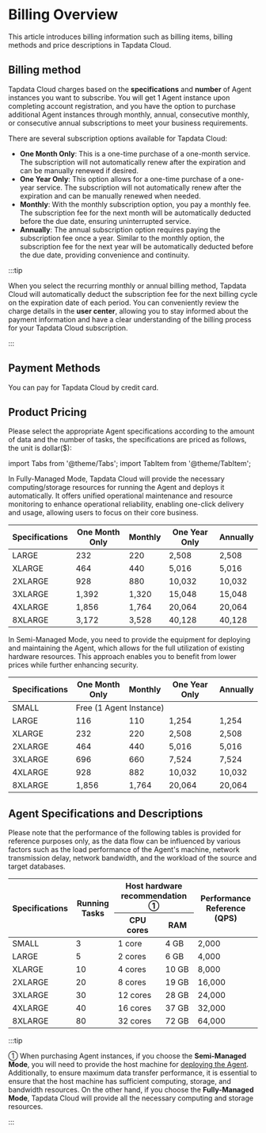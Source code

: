 # Billing Overview

This article introduces billing information such as billing items, billing methods and price descriptions in Tapdata Cloud.

## Billing method

Tapdata Cloud charges based on the **specifications** and **number** of Agent instances you want to subscribe. You will get 1 Agent instance upon completing account registration, and you have the option to purchase additional Agent instances through monthly, annual, consecutive monthly, or consecutive annual subscriptions to meet your business requirements.

There are several subscription options available for Tapdata Cloud:

- **One Month Only**: This is a one-time purchase of a one-month service. The subscription will not automatically renew after the expiration and can be manually renewed if desired.
- **One Year Only**: This option allows for a one-time purchase of a one-year service. The subscription will not automatically renew after the expiration and can be manually renewed when needed.
- **Monthly**: With the monthly subscription option, you pay a monthly fee. The subscription fee for the next month will be automatically deducted before the due date, ensuring uninterrupted service.
- **Annually**: The annual subscription option requires paying the subscription fee once a year. Similar to the monthly option, the subscription fee for the next year will be automatically deducted before the due date, providing convenience and continuity.

:::tip

When you select the recurring monthly or annual billing method, Tapdata Cloud will automatically deduct the subscription fee for the next billing cycle on the expiration date of each period. You can conveniently review the charge details in the **user center**, allowing you to stay informed about the payment information and have a clear understanding of the billing process for your Tapdata Cloud subscription.

:::

## Payment Methods

You can pay for Tapdata Cloud by credit card.

## Product Pricing

Please select the appropriate Agent specifications according to the amount of data and the number of tasks, the specifications are priced as follows, the unit is dollar($):

import Tabs from '@theme/Tabs';
import TabItem from '@theme/TabItem';

<Tabs className="unique-tabs">
    <TabItem value=" full-managed" label="Fully-Managed Mode" default>
<p>In Fully-Managed Mode, Tapdata Cloud will provide the necessary computing/storage resources for running the Agent and deploys it automatically. It offers unified operational maintenance and resource monitoring to enhance operational reliability, enabling one-click delivery and usage, allowing users to focus on their core business.</p>

<table>
<thead>
  <tr>
    <th>Specifications</th>
    <th>One Month Only</th>
    <th>Monthly</th>
    <th>One Year Only</th>
    <th>Annually</th>
  </tr>
</thead>
<tbody>
  <tr>
    <td>LARGE</td>
    <td>232</td>
    <td>220</td>
    <td>2,508</td>
    <td>2,508</td>
  </tr>
  <tr>
    <td>XLARGE</td>
    <td>464</td>
    <td>440</td>
    <td>5,016</td>
    <td>5,016</td>
  </tr>
  <tr>
    <td>2XLARGE</td>
    <td>928</td>
    <td>880</td>
    <td>10,032</td>
    <td>10,032</td>
  </tr>
    <tr>
    <td>3XLARGE</td>
    <td>1,392</td>
    <td>1,320</td>
    <td>15,048</td>
    <td>15,048</td>
  </tr>
  <tr>
    <td>4XLARGE</td>
    <td>1,856</td>
    <td>1,764</td>
    <td>20,064</td>
    <td>20,064</td>
  </tr>
    <tr>
    <td>8XLARGE</td>
    <td>3,172</td>
    <td>3,528</td>
    <td>40,128</td>
    <td>40,128</td>
  </tr>
</tbody>
</table> 
</TabItem>
   <TabItem value="semi-managed" label="Semi-Managed Mode">
   <p>In Semi-Managed Mode,  you need to provide the equipment for deploying and maintaining the Agent, which allows for the full utilization of existing hardware resources. This approach enables you to benefit from lower prices while further enhancing security.</p>
    <table>
<thead>
  <tr>
    <th>Specifications</th>
    <th>One Month Only</th>
    <th>Monthly</th>
    <th>One Year Only</th>
    <th>Annually</th>
  </tr>
</thead>
<tbody>
  <tr>
    <td>SMALL</td>
    <td colspan="4">Free (1 Agent Instance) </td>
  </tr>
  <tr>
    <td>LARGE</td>
    <td>116</td>
    <td>110</td>
    <td>1,254</td>
    <td>1,254</td>
  </tr>
  <tr>
    <td>XLARGE</td>
    <td>232</td>
    <td>220</td>
    <td>2,508</td>
    <td>2,508</td>
  </tr>
  <tr>
    <td>2XLARGE</td>
    <td>464</td>
    <td>440</td>
    <td>5,016</td>
    <td>5,016</td>
  </tr>
  <tr>
    <td>3XLARGE</td>
    <td>696</td>
    <td>660</td>
    <td>7,524</td>
    <td>7,524</td>
  </tr>
  <tr>
    <td>4XLARGE</td>
    <td>928</td>
    <td>882</td>
    <td>10,032</td>
    <td>10,032</td>
  </tr>
  <tr>
    <td>8XLARGE</td>
    <td>1,856</td>
    <td>1,764</td>
    <td>20,064</td>
    <td>20,064</td>
  </tr>
</tbody>
</table> 
   </TabItem>
  </Tabs>




## Agent Specifications and Descriptions

Please note that the performance of the following tables is provided for reference purposes only, as the data flow can be influenced by various factors such as the load performance of the Agent's machine, network transmission delay, network bandwidth, and the workload of the source and target databases.

<table>
<thead>
  <tr>
    <th rowspan="2">Specifications</th>
    <th rowspan="2">Running Tasks</th>
    <th colspan="2">Host hardware recommendation ①</th>
    <th rowspan="2">Performance Reference (QPS) </th>
  </tr>
  <tr>
    <th>CPU cores</th>
    <th>RAM</th>
  </tr>
</thead>
<tbody>
  <tr>
    <td>SMALL</td>
    <td>3</td>
    <td>1 core</td>
    <td>4 GB</td>
    <td>2,000</td>
  </tr>
  <tr>
    <td>LARGE</td>
    <td>5</td>
    <td>2 cores</td>
    <td>6 GB</td>
    <td>4,000</td>
  </tr>
  <tr>
    <td>XLARGE</td>
    <td>10</td>
    <td>4 cores</td>
    <td>10 GB</td>
    <td>8,000</td>
  </tr>
  <tr>
    <td>2XLARGE</td>
    <td>20</td>
    <td>8 cores</td>
    <td>19 GB</td>
    <td>16,000</td>
  </tr>
  <tr>
    <td>3XLARGE</td>
    <td>30</td>
    <td>12 cores</td>
    <td>28 GB</td>
    <td>24,000</td>
  </tr>
  <tr>
    <td>4XLARGE</td>
    <td>40</td>
    <td>16 cores</td>
    <td>37 GB</td>
    <td>32,000</td>
  </tr>
  <tr>
    <td>8XLARGE</td>
    <td>80</td>
    <td>32 cores</td>
    <td>72 GB</td>
    <td>64,000</td>
  </tr>
</tbody>
</table>




:::tip

① When purchasing Agent instances, if you choose the **Semi-Managed Mode**, you will need to provide the host machine for [deploying the Agent](../quick-start/install-agent/README.md). Additionally, to ensure maximum data transfer performance, it is essential to ensure that the host machine has sufficient computing, storage, and bandwidth resources. On the other hand, if you choose the **Fully-Managed Mode**, Tapdata Cloud will provide all the necessary computing and storage resources.

:::

